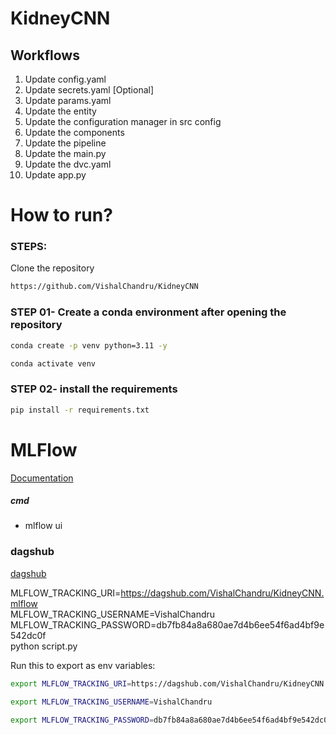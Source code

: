 # KidneyCNN

## Workflows

1. Update config.yaml
2. Update secrets.yaml [Optional]
3. Update params.yaml
4. Update the entity
5. Update the configuration manager in src config
6. Update the components
7. Update the pipeline
8. Update the main.py
9. Update the dvc.yaml
10. Update app.py

# How to run?

### STEPS:
Clone the repository
```bash
https://github.com/VishalChandru/KidneyCNN
```

### STEP 01- Create a conda environment after opening the repository
```bash 
conda create -p venv python=3.11 -y
```

```bash
conda activate venv
```

### STEP 02- install the requirements
```bash
pip install -r requirements.txt
```


# MLFlow
[Documentation](https://mlflow.org/docs/latest/index.html)

##### cmd
- mlflow ui

### dagshub
[dagshub](https://dagshub.com/)

MLFLOW_TRACKING_URI=https://dagshub.com/VishalChandru/KidneyCNN.mlflow \
MLFLOW_TRACKING_USERNAME=VishalChandru \
MLFLOW_TRACKING_PASSWORD=db7fb84a8a680ae7d4b6ee54f6ad4bf9e542dc0f \
python script.py

Run this to export as env variables:

```bash
export MLFLOW_TRACKING_URI=https://dagshub.com/VishalChandru/KidneyCNN.mlflow

export MLFLOW_TRACKING_USERNAME=VishalChandru

export MLFLOW_TRACKING_PASSWORD=db7fb84a8a680ae7d4b6ee54f6ad4bf9e542dc0f
```

